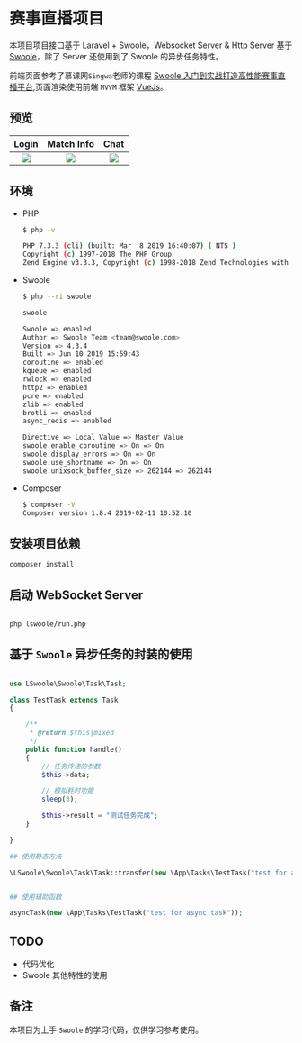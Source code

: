 # 赛事直播项目

本项目项目接口基于 Laravel + Swoole，Websocket Server & Http Server 基于 [Swoole](https://wiki.swoole.com)，除了 Server 还使用到了 Swoole 的异步任务特性。

前端页面参考了慕课网`Singwa`老师的课程 [Swoole 入门到实战打造高性能赛事直播平台](https://coding.imooc.com/class/197.html),页面渲染使用前端 `MVVM` 框架 [VueJs](https://vuejs.org)。

## 预览

|                       Login                       |                       Match Info                       |                       Chat                       |
| :-----------------------------------------------: | :-----------------------------------------------: | :-----------------------------------------------: |
| ![](https://s2.ax1x.com/2019/06/16/V7M51x.md.png) | ![](https://s2.ax1x.com/2019/06/16/V7MIc6.md.png) | ![](https://s2.ax1x.com/2019/06/16/V7MojK.md.png) |

## 环境

- PHP

  ```bash
  $ php -v

  PHP 7.3.3 (cli) (built: Mar  8 2019 16:40:07) ( NTS )
  Copyright (c) 1997-2018 The PHP Group
  Zend Engine v3.3.3, Copyright (c) 1998-2018 Zend Technologies with Zend OPcache v7.3.3, Copyright (c) 1999-2018, by Zend Technologies
  ```

- Swoole

  ```bash
  $ php --ri swoole

  swoole

  Swoole => enabled
  Author => Swoole Team <team@swoole.com>
  Version => 4.3.4
  Built => Jun 10 2019 15:59:43
  coroutine => enabled
  kqueue => enabled
  rwlock => enabled
  http2 => enabled
  pcre => enabled
  zlib => enabled
  brotli => enabled
  async_redis => enabled

  Directive => Local Value => Master Value
  swoole.enable_coroutine => On => On
  swoole.display_errors => On => On
  swoole.use_shortname => On => On
  swoole.unixsock_buffer_size => 262144 => 262144
  ```

- Composer

  ```bash
  $ composer -V
  Composer version 1.8.4 2019-02-11 10:52:10
  ```

## 安装项目依赖

```bash
composer install
```

## 启动 WebSocket Server

```bash

php lswoole/run.php

```

## 基于 `Swoole` 异步任务的封装的使用

```php

use LSwoole\Swoole\Task\Task;

class TestTask extends Task
{

    /**
     * @return $this|mixed
     */
    public function handle()
    {
        // 任务传递的参数
        $this->data;

        // 模拟耗时功能
        sleep(3);

        $this->result = "测试任务完成";
    }

}

## 使用静态方法

\LSwoole\Swoole\Task\Task::transfer(new \App\Tasks\TestTask("test for async task"));


## 使用辅助函数

asyncTask(new \App\Tasks\TestTask("test for async task"));
```

## TODO

- 代码优化
- Swoole 其他特性的使用

## 备注

本项目为上手 `Swoole` 的学习代码，仅供学习参考使用。
